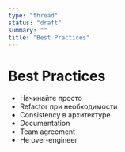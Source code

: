```yaml
---
type: "thread"
status: "draft"
summary: ""
title: "Best Practices"
---
```


# Best Practices


- Начинайте просто
- Refactor при необходимости
- Consistency в архитектуре
- Documentation
- Team agreement
- Не over-engineer

